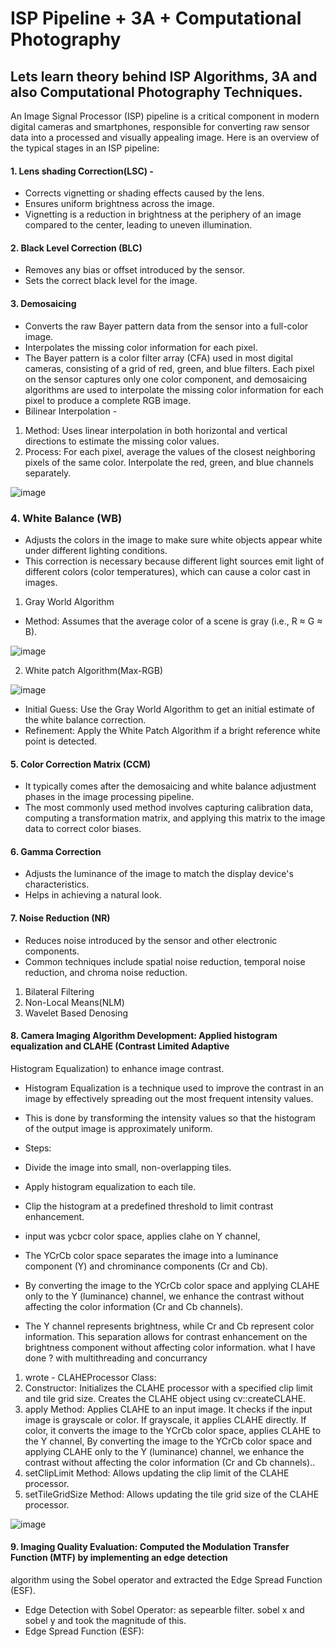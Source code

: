 # ISP Pipeline + 3A + Computational Photography

Lets learn theory behind ISP Algorithms, 3A and also Computational Photography Techniques.
---

An Image Signal Processor (ISP) pipeline is a critical component in modern digital cameras and smartphones, responsible for converting raw sensor data into a processed and visually appealing image. Here is an overview of the typical stages in an ISP pipeline:

#### 1. Lens shading Correction(LSC) -
- Corrects vignetting or shading effects caused by the lens.
- Ensures uniform brightness across the image.
- Vignetting is a reduction in brightness at the periphery of an image compared to the center, leading to uneven illumination.

#### 2. Black Level Correction (BLC)

- Removes any bias or offset introduced by the sensor.
- Sets the correct black level for the image.

#### 3. Demosaicing

- Converts the raw Bayer pattern data from the sensor into a full-color image.
- Interpolates the missing color information for each pixel.
-  The Bayer pattern is a color filter array (CFA) used in most digital cameras, consisting of a grid of red, green, and blue filters. Each pixel on the sensor captures only one color component, and demosaicing algorithms are used to interpolate the missing color information for each pixel to produce a complete RGB image.
-  Bilinear Interpolation - 
1. Method: Uses linear interpolation in both horizontal and vertical directions to estimate the missing color values.
2. Process:
For each pixel, average the values of the closest neighboring pixels of the same color.
Interpolate the red, green, and blue channels separately.

![image](https://github.com/user-attachments/assets/4a1031a8-e492-415e-954f-e511fc08c357)


### 4. White Balance (WB)

- Adjusts the colors in the image to make sure white objects appear white under different lighting conditions.
- This correction is necessary because different light sources emit light of different colors (color temperatures), which can cause a color cast in images.

1. Gray World Algorithm
- Method: Assumes that the average color of a scene is gray (i.e., R ≈ G ≈ B).

![image](https://github.com/user-attachments/assets/a8cad723-9d0c-4b39-8e83-d0a3fd7004c3)

2. White patch Algorithm(Max-RGB)
   
![image](https://github.com/user-attachments/assets/6869ea8a-e650-40cd-91d5-e8e45a31edbb)

- Initial Guess:
Use the Gray World Algorithm to get an initial estimate of the white balance correction.
- Refinement:
Apply the White Patch Algorithm if a bright reference white point is detected.


#### 5. Color Correction Matrix (CCM)

 - It typically comes after the demosaicing and white balance adjustment phases in the image processing pipeline.
 - The most commonly used method involves capturing calibration data, computing a transformation matrix, and applying this matrix to the image data to correct color biases.


#### 6. Gamma Correction

- Adjusts the luminance of the image to match the display device's characteristics.
- Helps in achieving a natural look.

#### 7. Noise Reduction (NR)

- Reduces noise introduced by the sensor and other electronic components.
- Common techniques include spatial noise reduction, temporal noise reduction, and chroma noise reduction.
1. Bilateral Filtering
2. Non-Local Means(NLM)
3. Wavelet Based Denosing


#### 8. Camera Imaging Algorithm Development: Applied histogram equalization and CLAHE (Contrast Limited Adaptive
Histogram Equalization) to enhance image contrast.

- Histogram Equalization is a technique used to improve the contrast in an image by effectively spreading out the most frequent intensity values.
- This is done by transforming the intensity values so that the histogram of the output image is approximately uniform.
- Steps:
- Divide the image into small, non-overlapping tiles.
- Apply histogram equalization to each tile.
- Clip the histogram at a predefined threshold to limit contrast enhancement.

- input was ycbcr color space, applies clahe on Y channel,
- The YCrCb color space separates the image into a luminance component (Y) and chrominance components (Cr and Cb).
- By converting the image to the YCrCb color space and applying CLAHE only to the Y (luminance) channel, we enhance the contrast without affecting the color information (Cr and Cb channels).
- The Y channel represents brightness, while Cr and Cb represent color information. This separation allows for contrast enhancement on the brightness component without affecting color information.
what I have done ? with multithreading and concurrancy
1. wrote - CLAHEProcessor Class:
2. Constructor: Initializes the CLAHE processor with a specified clip limit and tile grid size. Creates the CLAHE object using cv::createCLAHE.
3. apply Method: Applies CLAHE to an input image. It checks if the input image is grayscale or color. If grayscale, it applies CLAHE directly. If color, it converts the image to the YCrCb color space, applies CLAHE to the Y channel, By converting the image to the YCrCb color space and applying CLAHE only to the Y (luminance) channel, we enhance the contrast without affecting the color information (Cr and Cb channels)..
4. setClipLimit Method: Allows updating the clip limit of the CLAHE processor.
5. setTileGridSize Method: Allows updating the tile grid size of the CLAHE processor.

![image](https://github.com/user-attachments/assets/6b9cfad8-dea0-4131-8a32-b356e936b99c)


#### 9. Imaging Quality Evaluation: Computed the Modulation Transfer Function (MTF) by implementing an edge detection
algorithm using the Sobel operator and extracted the Edge Spread Function (ESF).

- Edge Detection with Sobel Operator: as sepearble filter. sobel x and sobel y and took the magnitude of this.
- Edge Spread Function (ESF):
